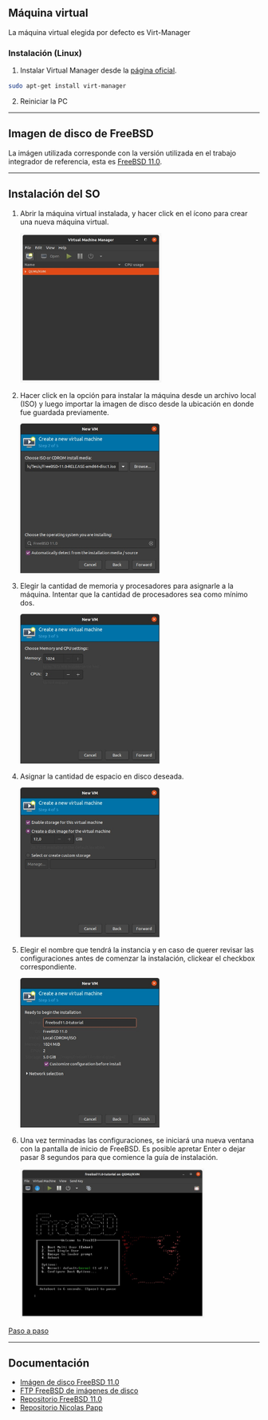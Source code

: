 ## Máquina virtual

La máquina virtual elegida por defecto es Virt-Manager

### Instalación (Linux)

1. Instalar Virtual Manager desde la [página oficial][virt-manager download].

```bash
sudo apt-get install virt-manager
```

2. Reiniciar la PC

---

## Imagen de disco de FreeBSD

La imágen utilizada corresponde con la versión utilizada en el trabajo integrador de referencia, esta es [FreeBSD 11.0].

---

## Instalación del SO

1. Abrir la máquina virtual instalada, y hacer click en el ícono para crear una nueva máquina virtual.

   <img src='./assets/installationAssets/inst_step_0.jpeg' style='max-height: 300px' />

2. Hacer click en la opción para instalar la máquina desde un archivo local (ISO) y luego importar la imagen de disco desde la ubicación en donde fue guardada previamente.

   <img src='./assets/installationAssets/inst_step_1.jpeg' style='max-height: 300px' />

3. Elegir la cantidad de memoria y procesadores para asignarle a la máquina. Intentar que la cantidad de procesadores sea como mínimo dos.

   <img src='./assets/installationAssets/inst_step_2.jpeg' style='max-height: 300px' />

4. Asignar la cantidad de espacio en disco deseada.

   <img src='./assets/installationAssets/inst_step_3.jpeg' style='max-height: 300px' />

5. Elegir el nombre que tendrá la instancia y en caso de querer revisar las configuraciones antes de comenzar la instalación, clickear el checkbox correspondiente.

   <img src='./assets/installationAssets/inst_step_4.jpeg' style='max-height: 300px' />

6. Una vez terminadas las configuraciones, se iniciará una nueva ventana con la pantalla de inicio de FreeBSD. Es posible apretar Enter o dejar pasar 8 segundos para que comience la guía de instalación.

   <img src='./assets/installationAssets/inst_step_5.jpeg' style='max-height: 300px' />

[Paso a paso](https://computingforgeeks.com/how-to-install-freebsd-on-kvm-virtualbox/)

---

## Documentación

- [Imágen de disco FreeBSD 11.0][freebsd 11.0]
- [FTP FreeBSD de imágenes de disco][freebsd ftp]
- [Repositorio FreeBSD 11.0][freebsd repo]
- [Repositorio Nicolas Papp][nicolaspapp repo]

<!-- Global variables -->

[virt-manager download]: https://virt-manager.org/download/
[freebsd ftp]: http://ftp-archive.freebsd.org/pub/FreeBSD-Archive/old-releases/ISO-IMAGES/11.0/
[freebsd 11.0]: http://ftp-archive.freebsd.org/pub/FreeBSD-Archive/old-releases/ISO-IMAGES/11.0/FreeBSD-11.0-RELEASE-amd64-disc1.iso
[freebsd repo]: https://github.com/freebsd/freebsd-src/tree/releng/11.0
[nicolaspapp repo]: https://github.com/nicolaspapp/freebsd/tree/final-project
